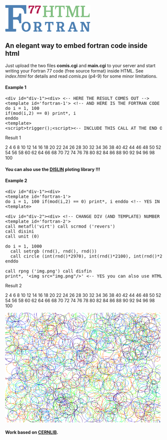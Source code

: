 <img src='fortran.png'/>

## An  elegant way to embed fortran code inside html

Just upload the two files <b>comis.cgi</b> and <b>main.cgi</b> to your server and start writing your Fortran 77 code (free source format) inside HTML.
See <i>index.html</i> for details and read <i>comis.ps</i> (p4-9) for some minor limitations.
#### Example 1
<pre>
&lt;div id="div-1">&lt;div> &lt;-- HERE THE RESULT COMES OUT -->
&lt;template id='fortran-1'> &lt;!-- AND HERE IS THE FORTRAN CODE (No need to include SUBROUTINE and END commands)-->
do i = 1, 100
if(mod(i,2) == 0) print*, i
enddo
&lt;template>
&lt;script>trigger();&lt;script>&lt;-- INCLUDE THIS CALL AT THE END OF THE PAGE TO INVOKE COMIS INTERPRETER -->
</pre>
</pre>
Result 1

2 4 6 8 10 12 14 16 18 20 22 24 26 28 30 32 34 36 38 40 42 44 46 48 50 52 54 56 58 60 62 64 66 68 70 72 74 76 78 80 82 84 86 88 90 92 94 96 98 100 

#### You can also use the <a href='https://www.dislin.de/' target='_blank'>DISLIN</a> ploting library !!!

#### Example 2
<pre>
&lt;div id="div-1">&lt;div>
&lt;template id='fortran-1'>
do i = 1, 100 if(mod(i,2) == 0) print*, i enddo &lt;!-- YES IN ONE LINE !! -->
&lt;template>

&lt;div id="div-2">&lt;div> &lt;!-- CHANGE DIV (AND TEMPLATE) NUMBER IF THERE ARE MANY SUBROUTINES IN THE SAME .html FILE -->
&lt;template id='fortran-2'>
call metafl('virt') call scrmod ('revers')
call disini
call unit (0)

do i = 1, 1000
  call setrgb (rnd(), rnd(), rnd())
  call circle (int(rnd()*2970), int(rnd()*2100), int(rnd()*200))
enddo

call rpng ('img.png') call disfin
print*, '&lt;img src="img.png"/>' &lt;-- YES you can also use HTML inside FORTRAN !!!
</pre>
Result 2

2 4 6 8 10 12 14 16 18 20 22 24 26 28 30 32 34 36 38 40 42 44 46 48 50 52 54 56 58 60 62 64 66 68 70 72 74 76 78 80 82 84 86 88 90 92 94 96 98 100 

<img src='img.png' width="500"/>

#### Work based on <a href='https://cernlib.web.cern.ch/version.html' target='_blank'>CERNLIB</a>.
